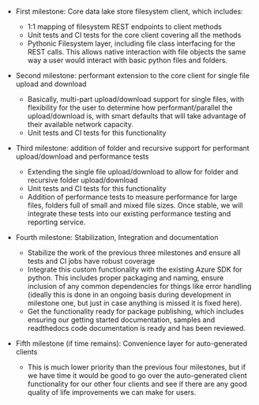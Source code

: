 - First milestone: Core data
     lake store filesystem client, which includes:
    - 1:1 mapping of filesystem
      REST endpoints to client methods
    - Unit tests and CI tests
      for the core client covering all the methods
    - Pythonic Filesystem layer, including file class interfacing for the REST calls. This allows native interaction with file objects the same way a user would interact with basic python files and folders.

- Second milestone: performant
     extension to the core client for single file upload and download
    - Basically, multi-part
      upload/download support for single files, with flexibility for the user
      to determine how performant/parallel the upload/download is, with smart
      defaults that will take advantage of their available network capacity.
    - Unit tests and CI tests
      for this functionality

- Third milestone: addition
     of folder and recursive support for performant upload/download and
     performance tests
    - Extending the single file
      upload/download to allow for folder and recursive folder
      upload/download 
    - Unit tests and CI tests
      for this functionality
    - Addition of performance
      tests to measure performance for large files, folders full of small and
      mixed file sizes. Once stable, we will integrate these tests into our
      existing performance testing and reporting service.

- Fourth milestone:
     Stabilization, Integration and documentation
    - Stabilize the work of the
      previous three milestones and ensure all tests and CI jobs have robust
      coverage
    - Integrate this custom
      functionality with the existing Azure SDK for python. This includes
      proper packaging and naming, ensure inclusion of any common dependencies
      for things like error handling (ideally this is done in an ongoing basis
      during development in milestone one, but just in case anything is missed
      it is fixed here).
    - Get the functionality
      ready for package publishing, which includes ensuring our getting started
      documentation, samples and readthedocs code documentation is ready and
      has been reviewed.

- Fifth milestone (if time
     remains): Convenience layer for auto-generated clients
    - This is much lower
      priority than the previous four milestones, but if we have time it would
      be good to go over the auto-generated client functionality for our other
      four clients and see if there are any good quality of life improvements
      we can make for users.
